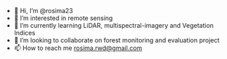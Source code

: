 - 👋 Hi, I’m @rosima23
- 👀 I’m interested in remote sensing
- 🌱 I’m currently learning LiDAR, multispectral-imagery and Vegetation Indices
- 💞️ I’m looking to collaborate on forest monitoring and evaluation project
- 📫 How to reach me rosima.rwd@gmail.com

<!---
rosima23/rosima23 is a ✨ special ✨ repository because its `README.md` (this file) appears on your GitHub profile.
You can click the Preview link to take a look at your changes.
--->
